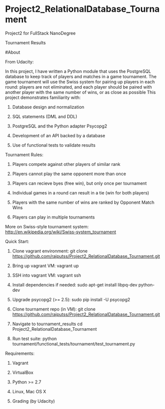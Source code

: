 # Project2_RelationalDatabase_Tournament
Project2 for FullStack NanoDegree

Tournament Results

#About

From Udacity:

In this project, I have written a Python module that uses the PostgreSQL database to keep track of players and matches in a game tournament. The game tournament will use the Swiss system for pairing up players in each round: players are not eliminated, and each player should be paired with another player with the same number of wins, or as close as possible
This project demonstrates familiarity with:

1. Database design and normalization

2. SQL statements (DML and DDL)

3. PostgreSQL and the Python adapter Psycopg2

4. Development of an API backed by a database

5. Use of functional tests to validate results

Tournament Rules:
1. Players compete against other players of similar rank

2. Players cannot play the same opponent more than once

3. Players can recieve byes (free win), but only once per tournament

4. Individual games in a round can result in a tie (win for both players)

5. Players with the same number of wins are ranked by Opponent Match Wins

6. Players can play in multiple tournaments

More on Swiss-style tournament system: http://en.wikipedia.org/wiki/Swiss-system_tournament

Quick Start:

1. Clone vagrant environment: git clone https://github.com/rajputss/Project2_RelationalDatabase_Tournament.git

2. Bring up vagrant VM: vagrant up

3. SSH into vagrant VM: vagrant ssh

4. Install dependencies if needed: sudo apt-get install libpq-dev python-dev

5. Upgrade psycopg2 (>= 2.5): sudo pip install -U psycopg2

6. Clone tournament repo (in VM): git clone https://github.com/rajputss/Project2_RelationalDatabase_Tournament.git

7. Navigate to tournament_results cd Project2_RelationalDatabase_Tournament

8. Run test suite: python tournament/functional_tests/tournament/test_tournament.py

Requirements:

1. Vagrant

2. VirtualBox

3. Python >= 2.7

4. Linux, Mac OS X

5. Grading (by Udacity)
